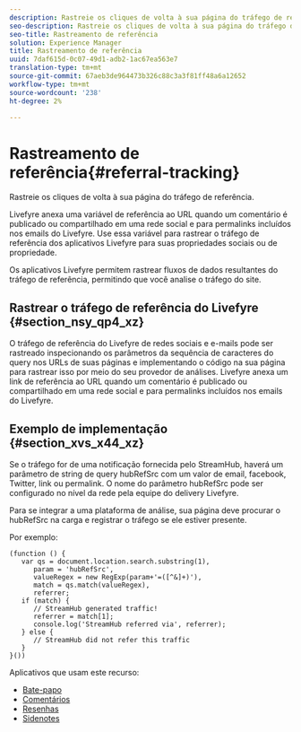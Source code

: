 ```yaml
---
description: Rastreie os cliques de volta à sua página do tráfego de referência.
seo-description: Rastreie os cliques de volta à sua página do tráfego de referência.
seo-title: Rastreamento de referência
solution: Experience Manager
title: Rastreamento de referência
uuid: 7daf615d-0c07-49d1-adb2-1ac67ea563e7
translation-type: tm+mt
source-git-commit: 67aeb3de964473b326c88c3a3f81ff48a6a12652
workflow-type: tm+mt
source-wordcount: '238'
ht-degree: 2%

---
```



# Rastreamento de referência{#referral-tracking}

Rastreie os cliques de volta à sua página do tráfego de referência.

Livefyre anexa uma variável de referência ao URL quando um comentário é publicado ou compartilhado em uma rede social e para permalinks incluídos nos emails do Livefyre. Use essa variável para rastrear o tráfego de referência dos aplicativos Livefyre para suas propriedades sociais ou de propriedade.

Os aplicativos Livefyre permitem rastrear fluxos de dados resultantes do tráfego de referência, permitindo que você analise o tráfego do site.

## Rastrear o tráfego de referência do Livefyre {#section_nsy_qp4_xz}

O tráfego de referência do Livefyre de redes sociais e e-mails pode ser rastreado inspecionando os parâmetros da sequência de caracteres do query nos URLs de suas páginas e implementando o código na sua página para rastrear isso por meio do seu provedor de análises. Livefyre anexa um link de referência ao URL quando um comentário é publicado ou compartilhado em uma rede social e para permalinks incluídos nos emails do Livefyre.

## Exemplo de implementação {#section_xvs_x44_xz}

Se o tráfego for de uma notificação fornecida pelo StreamHub, haverá um parâmetro de string de query hubRefSrc com um valor de email, facebook, Twitter, link ou permalink. O nome do parâmetro hubRefSrc pode ser configurado no nível da rede pela equipe do delivery Livefyre.

Para se integrar a uma plataforma de análise, sua página deve procurar o hubRefSrc na carga e registrar o tráfego se ele estiver presente.

Por exemplo:

```
(function () { 
   var qs = document.location.search.substring(1), 
      param = 'hubRefSrc', 
      valueRegex = new RegExp(param+'=([^&]+)'), 
      match = qs.match(valueRegex), 
      referrer; 
   if (match) { 
      // StreamHub generated traffic! 
      referrer = match[1]; 
      console.log('StreamHub referred via', referrer); 
   } else { 
      // StreamHub did not refer this traffic 
   } 
}())
```



Aplicativos que usam este recurso:

* [Bate-papo](../c-about-apps/c-chat-app/c-chat-app.md#c_chat_app)
* [Comentários](/help/using/c-about-apps/c-comments/c-comments.md)
* [Resenhas](../c-about-apps/c-reviews-app/c-reviews-app.md#c_reviews_app)
* [Sidenotes](../c-about-apps/c-sidenotes-app/c-sidenotes-app.md#c_sidenotes_app)

